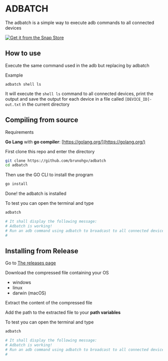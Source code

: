 # ADBATCH

The adbatch is a simple way to execute adb commands to all connected devices

[![Get it from the Snap Store](https://snapcraft.io/static/images/badges/en/snap-store-black.svg)](https://snapcraft.io/adbatch)

## How to use

Execute the same command used in the adb but replacing by adbatch

Example
```
adbatch shell ls
```

It will execute the `shell ls` command to all connected devices, print the output and save the output for each device in a file called `[DEVICE_ID]-out.txt` in the current directory

## Compiling from source

Requirements

**Go Lang** with **go compiler**: [https://golang.org/](https://golang.org/)

First clone this repo and enter the directory

```bash
git clone https://github.com/brunohgv/adbatch
cd adbatch
```
Then use the GO CLI to install the program

```bash
go install
```

Done! the adbatch is installed

To test you can open the terminal and type
```bash
adbatch

# It shall display the following message:
# Adbatch is working!
# Run an adb command using adbatch to broadcast to all connected devices.
#
```

## Installing from Release

Go to [The releases page](https://github.com/brunohgv/adbatch/releases)

Download the compressed file containing your OS
* windows
* linux
* darwin (macOS)

Extract the content of the compressed file

Add the path to the extracted file to your **path variables**

To test you can open the terminal and type
```bash
adbatch

# It shall display the following message:
# Adbatch is working!
# Run an adb command using adbatch to broadcast to all connected devices.
#
```
